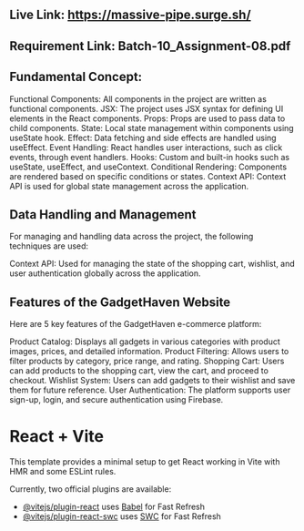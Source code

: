 ## Live Link: https://massive-pipe.surge.sh/

## Requirement Link: Batch-10_Assignment-08.pdf

## Fundamental Concept:

Functional Components: All components in the project are written as functional components.
JSX: The project uses JSX syntax for defining UI elements in the React components.
Props: Props are used to pass data to child components.
State: Local state management within components using useState hook.
Effect: Data fetching and side effects are handled using useEffect.
Event Handling: React handles user interactions, such as click events, through event handlers.
Hooks: Custom and built-in hooks such as useState, useEffect, and useContext.
Conditional Rendering: Components are rendered based on specific conditions or states.
Context API: Context API is used for global state management across the application.

## Data Handling and Management
For managing and handling data across the project, the following techniques are used:

Context API: Used for managing the state of the shopping cart, wishlist, and user authentication globally across the application.

## Features of the GadgetHaven Website
Here are 5 key features of the GadgetHaven e-commerce platform:

Product Catalog: Displays all gadgets in various categories with product images, prices, and detailed information.
Product Filtering: Allows users to filter products by category, price range, and rating.
Shopping Cart: Users can add products to the shopping cart, view the cart, and proceed to checkout.
Wishlist System: Users can add gadgets to their wishlist and save them for future reference.
User Authentication: The platform supports user sign-up, login, and secure authentication using Firebase.









# React + Vite

This template provides a minimal setup to get React working in Vite with HMR and some ESLint rules.

Currently, two official plugins are available:

- [@vitejs/plugin-react](https://github.com/vitejs/vite-plugin-react/blob/main/packages/plugin-react/README.md) uses [Babel](https://babeljs.io/) for Fast Refresh
- [@vitejs/plugin-react-swc](https://github.com/vitejs/vite-plugin-react-swc) uses [SWC](https://swc.rs/) for Fast Refresh
